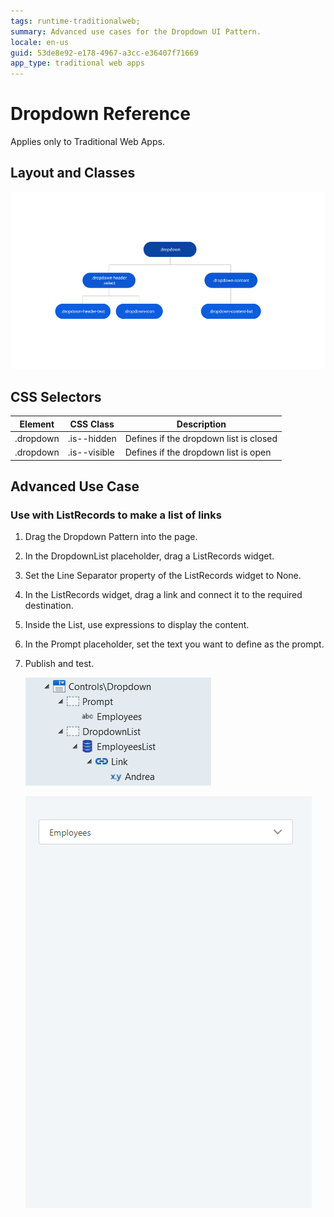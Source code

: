 ```yaml
---
tags: runtime-traditionalweb; 
summary: Advanced use cases for the Dropdown UI Pattern.
locale: en-us
guid: 53de8e92-e178-4967-a3cc-e36407f71669
app_type: traditional web apps
---
```


# Dropdown Reference

<div class="info" markdown="1">

Applies only to Traditional Web Apps.

</div>

## Layout and Classes

![](<images/dropdown-image-2.png>)

## CSS Selectors

| **Element** |  **CSS Class** |  **Description**  |
| ---|---|---  
| .dropdown |  .is--hidden |  Defines if the dropdown list is closed  |
| .dropdown |  .is--visible |  Defines if the dropdown list is open  |

## Advanced Use Case

### Use with ListRecords to make a list of links

1. Drag the Dropdown Pattern into the page.
1. In the DropdownList placeholder, drag a ListRecords widget.
1. Set the Line Separator property of the ListRecords widget to None.
1. In the ListRecords widget, drag a link and connect it to the required destination.
1. Inside the List, use expressions to display the content.
1. In the Prompt placeholder, set the text you want to define as the prompt.
1. Publish and test.

    ![](<images/dropdown-image-3.png>)

    ![](<images/dropdown-gif-1.gif>)



